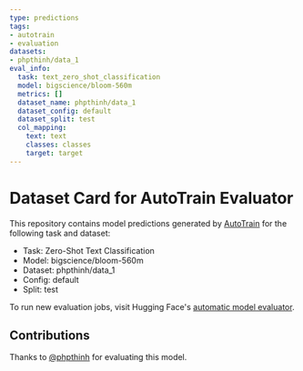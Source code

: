 ```yaml
---
type: predictions
tags:
- autotrain
- evaluation
datasets:
- phpthinh/data_1
eval_info:
  task: text_zero_shot_classification
  model: bigscience/bloom-560m
  metrics: []
  dataset_name: phpthinh/data_1
  dataset_config: default
  dataset_split: test
  col_mapping:
    text: text
    classes: classes
    target: target
---
```

# Dataset Card for AutoTrain Evaluator

This repository contains model predictions generated by [AutoTrain](https://huggingface.co/autotrain) for the following task and dataset:

* Task: Zero-Shot Text Classification
* Model: bigscience/bloom-560m
* Dataset: phpthinh/data_1
* Config: default
* Split: test

To run new evaluation jobs, visit Hugging Face's [automatic model evaluator](https://huggingface.co/spaces/autoevaluate/model-evaluator).

## Contributions

Thanks to [@phpthinh](https://huggingface.co/phpthinh) for evaluating this model.